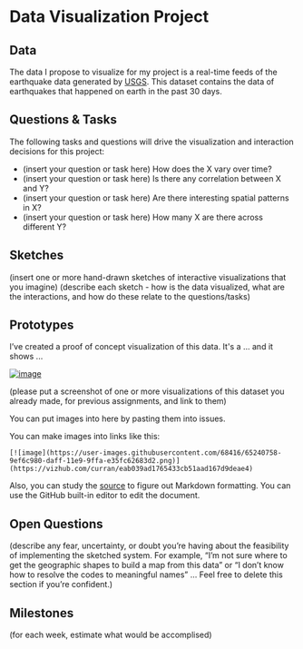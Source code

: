 # Data Visualization Project

## Data

The data I propose to visualize for my project is a real-time feeds of the earthquake data generated by [USGS](https://earthquake.usgs.gov/earthquakes/feed/v1.0/geojson.php). This dataset contains the data of earthquakes that happened on earth in the past 30 days.


## Questions & Tasks

The following tasks and questions will drive the visualization and interaction decisions for this project:

 * (insert your question or task here) How does the X vary over time?
 * (insert your question or task here) Is there any correlation between X and Y?
 * (insert your question or task here) Are there interesting spatial patterns in X?
 * (insert your question or task here) How many X are there across different Y?

## Sketches

(insert one or more hand-drawn sketches of interactive visualizations that you imagine)
(describe each sketch - how is the data visualized, what are the interactions, and how do these relate to the questions/tasks)


## Prototypes

I’ve created a proof of concept visualization of this data. It's a ... and it shows ...

[![image](https://user-images.githubusercontent.com/68416/65240758-9ef6c980-daff-11e9-9ffa-e35fc62683d2.png)](https://vizhub.com/curran/eab039ad1765433cb51aad167d9deae4)

(please put a screenshot of one or more visualizations of this dataset you already made, for previous assignments, and link to them)

You can put images into here by pasting them into issues.

You can make images into links like this:

```
[![image](https://user-images.githubusercontent.com/68416/65240758-9ef6c980-daff-11e9-9ffa-e35fc62683d2.png)](https://vizhub.com/curran/eab039ad1765433cb51aad167d9deae4)
```


Also, you can study the [source](https://raw.githubusercontent.com/curran/dataviz-project-template-proposal/master/README.md) to figure out Markdown formatting. You can use the GitHub built-in editor to edit the document.

## Open Questions

(describe any fear, uncertainty, or doubt you’re having about the feasibility of implementing the sketched system. For example, “I’m not sure where to get the geographic shapes to build a map from this data” or “I don’t know how to resolve the codes to meaningful names” … Feel free to delete this section if you’re confident.)

## Milestones

(for each week, estimate what would be accomplised)
